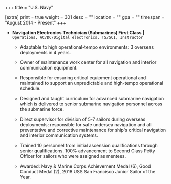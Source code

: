+++
title = "U.S. Navy"

[extra]
print = true
weight = 301
desc = ""
location = ""
gpa = ""
timespan = "August 2014 - Present"
+++
* __Navigation Electronics Technician (Submarines) First Class__ __\|__ `Operations, AC/DC/Digital electronics, TS/SCI, Instructor`
  * Adaptable to high operational-tempo environments: 3 overseas deployments in 4 years.

  * Owner of maintenance work center for all navigation and interior communication equipment.
  
  * Responsible for ensuring critical equipment operational and maintained to support an unpredictable and high-tempo operational schedule.
  
  * Designed and taught curriculum for advanced submarine navigation which is delivered to senior submarine navigation personnel across the submarine force.
  
  * Direct supervisor for division of 5-7 sailors during overseas deployments; responsible for safe undersea navigation and all preventative and corrective maintenance for ship's critical navigation and interior communication systems.
  
  * Trained 10 personnel from initial ascension qualifications through senior qualifications. 100% advancement to Second Class Petty Officer for sailors who were assigned as mentees.
  
  * Awarded: Navy & Marine Corps Achievement Medal (6), Good Conduct Medal (2), 2018 USS San Francisco Junior Sailor of the Year. 
